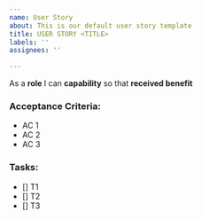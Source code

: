 ```yaml
---
name: User Story
about: This is our default user story template
title: USER STORY <TITLE>
labels: ''
assignees: ''

---
```


As a **role** I can **capability** so that **received benefit**
  
### Acceptance Criteria:
  
  - AC 1
  - AC 2
  - AC 3
  
### Tasks:
  
  - [] T1
  - [] T2
  - [] T3
